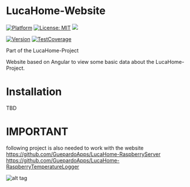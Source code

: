 # LucaHome-Website

[![Platform](https://img.shields.io/badge/platform-Raspberry-blue.svg)](https://www.raspberrypi.org/)
[![License: MIT](https://img.shields.io/badge/License-MIT-blue.svg)](https://opensource.org/licenses/MIT)
<a target="_blank" href="https://www.paypal.me/GuepardoApps" title="Donate using PayPal"><img src="https://img.shields.io/badge/paypal-donate-blue.svg" /></a>

[![Version](https://img.shields.io/badge/version-v6.0.0.180310alpha3-blue.svg)](https://github.com/GuepardoApps/LucaHome-Website/blob/develop)
[![TestCoverage](https://img.shields.io/badge/testCoverage-73%25-yellow.svg)](https://github.com/GuepardoApps/LucaHome-Website/blob/develop)

Part of the LucaHome-Project

Website based on Angular to view some basic data about the LucaHome-Project.

# Installation
TBD

# IMPORTANT
following project is also needed to work with the website
https://github.com/GuepardoApps/LucaHome-RaspberryServer
https://github.com/GuepardoApps/LucaHome-RaspberryTemperatureLogger

![alt tag](https://github.com/GuepardoApps/LucaHome-Website/blob/develop/pictures/screenshot_001.png)